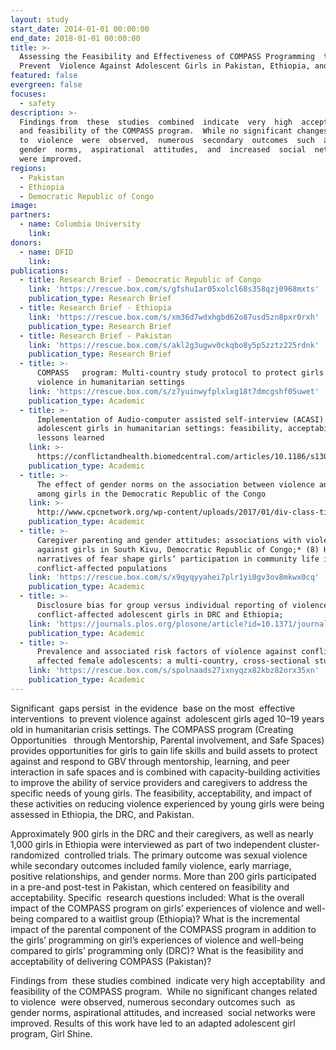```yaml
---
layout: study
start_date: 2014-01-01 00:00:00
end_date: 2018-01-01 00:00:00
title: >-
  Assessing the Feasibility and Effectiveness of COMPASS Programming  to
  Prevent  Violence Against Adolescent Girls in Pakistan, Ethiopia, and the DRC
featured: false
evergreen: false
focuses:
  - safety
description: >-
  Findings from  these  studies  combined  indicate  very  high  acceptability 
  and feasibility of the COMPASS program.  While no significant changes related 
  to  violence  were  observed,  numerous  secondary  outcomes  such  as 
  gender  norms,  aspirational  attitudes,  and  increased  social  networks 
  were improved.
regions:
  - Pakistan
  - Ethiopia
  - Democratic Republic of Congo
image:
partners:
  - name: Columbia University
    link:
donors:
  - name: DFID
    link:
publications:
  - title: Research Brief - Democratic Republic of Congo
    link: 'https://rescue.box.com/s/gfshu1ar05xolcl68s358qzj0968mxts'
    publication_type: Research Brief
  - title: Research Brief - Ethiopia
    link: 'https://rescue.box.com/s/xm36d7wdxhgbd62o87usd5zn8pxr0rxh'
    publication_type: Research Brief
  - title: Research Brief - Pakistan
    link: 'https://rescue.box.com/s/akl2g3ugwv0ckqbo8y5p5zztz225rdnk'
    publication_type: Research Brief
  - title: >-
      COMPASS   program: Multi-country study protocol to protect girls from
      violence in humanitarian settings
    link: 'https://rescue.box.com/s/z7yuinwyfplxlxg18t7dmcgshf05uwet'
    publication_type: Academic
  - title: >-
      Implementation of Audio-computer assisted self-interview (ACASI) among
      adolescent girls in humanitarian settings: feasibility, acceptability and
      lessons learned
    link: >-
      https://conflictandhealth.biomedcentral.com/articles/10.1186/s13031-016-0098-1
    publication_type: Academic
  - title: >-
      The effect of gender norms on the association between violence and hope
      among girls in the Democratic Republic of the Congo
    link: >-
      http://www.cpcnetwork.org/wp-content/uploads/2017/01/div-class-title-the-effect-of-gender-norms-on-the-association-between-violence-and-hope-among-girls-in-the-democratic-republic-of-the-congo-div.pdf
    publication_type: Academic
  - title: >-
      Caregiver parenting and gender attitudes: associations with violence
      against girls in South Kivu, Democratic Republic of Congo;* (8) How
      narratives of fear shape girls’ participation in community life in two
      conflict-affected populations
    link: 'https://rescue.box.com/s/x9qyqyyahei7plr1yi0gv3ov8mkwx0cq'
    publication_type: Academic
  - title: >-
      Disclosure bias for group versus individual reporting of violence amongst
      conflict-affected adolescent girls in DRC and Ethiopia;
    link: 'https://journals.plos.org/plosone/article?id=10.1371/journal.pone.0174741'
    publication_type: Academic
  - title: >-
      Prevalence and associated risk factors of violence against conflict-
      affected female adolescents: a multi-country, cross-sectional study
    link: 'https://rescue.box.com/s/spolnaads27ixnyqzx82kbz82orx35xn'
    publication_type: Academic
---
```


Significant&nbsp; gaps persist&nbsp; in the evidence&nbsp; base on the most&nbsp; effective interventions&nbsp; to prevent violence against&nbsp; adolescent girls aged 10–19 years old in humanitarian crisis settings. The COMPASS program (Creating Opportunities &nbsp; through Mentorship, Parental involvement, and Safe Spaces) provides opportunities for girls to gain life skills and build assets to protect against and respond to GBV through mentorship, learning, and peer&nbsp; interaction in safe spaces and is combined with capacity-building activities to improve the ability of service providers and caregivers to address the specific needs of young girls. The feasibility, acceptability, and impact of these activities on reducing violence experienced by young girls were being assessed in Ethiopia, the DRC, and Pakistan.&nbsp;

Approximately 900 girls in the DRC and their caregivers, as well as nearly 1,000 girls in Ethiopia were interviewed as part of two independent cluster-randomized&nbsp; controlled trials. The primary outcome was sexual violence while secondary outcomes included family violence, early marriage, positive relationships, and gender norms. More than 200 girls participated in a pre-and post-test in Pakistan, which centered on feasibility and acceptability. Specific&nbsp; research questions included: What is the overall impact of the COMPASS program on girls’ experiences of violence and well-being compared to a waitlist group (Ethiopia)? What is the incremental impact of the parental component of the COMPASS program in addition to the girls’ programming on girl’s experiences of violence and well-being compared to girls’ programming only (DRC)? What is the feasibility and acceptability of delivering COMPASS (Pakistan)?&nbsp;

Findings from&nbsp; these studies combined&nbsp; indicate very high acceptability&nbsp; and feasibility of the COMPASS program.&nbsp; While no significant changes related to violence&nbsp; were observed, numerous secondary outcomes such&nbsp; as gender norms, aspirational attitudes, and increased&nbsp; social networks were improved. Results of this work have led to an adapted adolescent girl program, Girl Shine.